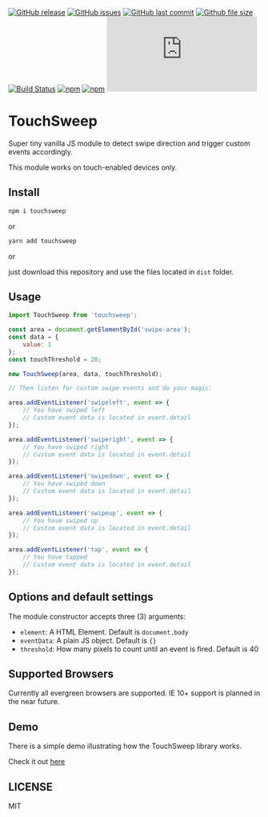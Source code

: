 [![GitHub release](https://img.shields.io/github/release/scriptex/touchsweep.svg)](https://github.com/scriptex/touchsweep/releases/latest)
[![GitHub issues](https://img.shields.io/github/issues/scriptex/touchsweep.svg)](https://github.com/scriptex/touchsweep/issues)
[![GitHub last commit](https://img.shields.io/github/last-commit/scriptex/touchsweep.svg)](https://github.com/scriptex/touchsweep/commits/master)
[![Github file size](https://img.shields.io/github/size/scriptex/touchsweep/dist/touchsweep.min.js.svg)](https://github.com/scriptex/touchsweep)
[![Build Status](https://travis-ci.org/scriptex/touchsweep.svg?branch=master)](https://travis-ci.org/scriptex/touchsweep)
[![npm](https://img.shields.io/npm/dt/touchsweep.svg)](https://www.npmjs.com/package/touchsweep)
[![npm](https://img.shields.io/npm/v/touchsweep.svg)](https://www.npmjs.com/package/touchsweep)
[![Analytics](https://ga-beacon.appspot.com/UA-83446952-1/github.com/scriptex/touchsweep/README.md)](https://github.com/scriptex/touchsweep/)

# TouchSweep

Super tiny vanilla JS module to detect swipe direction and trigger custom events accordingly.

This module works on touch-enabled devices only.

## Install

```sh
npm i touchsweep
```

or

```sh
yarn add touchsweep
```

or

just download this repository and use the files located in `dist` folder.

## Usage

```javascript
import TouchSweep from 'touchsweep';

const area = document.getElementById('swipe-area');
const data = {
	value: 1
};
const touchThreshold = 20;

new TouchSweep(area, data, touchThreshold);

// Then listen for custom swipe events and do your magic:

area.addEventListener('swipeleft', event => {
	// You have swiped left
	// Custom event data is located in event.detail
});

area.addEventListener('swiperight', event => {
	// You have swiped right
	// Custom event data is located in event.detail
});

area.addEventListener('swipedown', event => {
	// You have swiped down
	// Custom event data is located in event.detail
});

area.addEventListener('swipeup', event => {
	// You have swiped up
	// Custom event data is located in event.detail
});

area.addEventListener('tap', event => {
	// You have tapped
	// Custom event data is located in event.detail
});
```

## Options and default settings

The module constructor accepts three (3) arguments:

-   `element`: A HTML Element. Default is `document.body`
-   `eventData`: A plain JS object. Default is `{}`
-   `threshold`: How many pixels to count until an event is fired. Default is 40

## Supported Browsers

Currently all evergreen browsers are supported.
IE 10+ support is planned in the near future.

## Demo

There is a simple demo illustrating how the TouchSweep library works.

Check it out [here](https://github.com/scriptex/touchsweep/blob/master/demo/index.html)

## LICENSE

MIT
